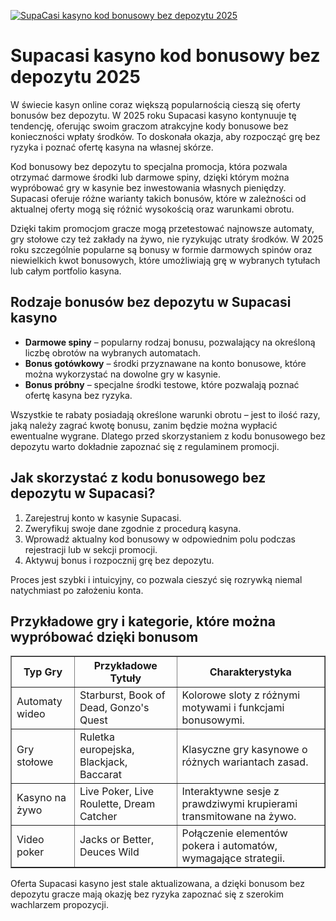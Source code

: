 [![SupaCasi kasyno kod bonusowy bez depozytu 2025](https://123-caf.pages.dev/gitsignup.png)](https://vrmoo.ru/Bt82HjjY)

<h1>Supacasi kasyno kod bonusowy bez depozytu 2025</h1> <p>W świecie kasyn online coraz większą popularnością cieszą się oferty bonusów bez depozytu. W 2025 roku Supacasi kasyno kontynuuje tę tendencję, oferując swoim graczom atrakcyjne kody bonusowe bez konieczności wpłaty środków. To doskonała okazja, aby rozpocząć grę bez ryzyka i poznać ofertę kasyna na własnej skórze.</p> <p>Kod bonusowy bez depozytu to specjalna promocja, która pozwala otrzymać darmowe środki lub darmowe spiny, dzięki którym można wypróbować gry w kasynie bez inwestowania własnych pieniędzy. Supacasi oferuje różne warianty takich bonusów, które w zależności od aktualnej oferty mogą się różnić wysokością oraz warunkami obrotu.</p> <p>Dzięki takim promocjom gracze mogą przetestować najnowsze automaty, gry stołowe czy też zakłady na żywo, nie ryzykując utraty środków. W 2025 roku szczególnie popularne są bonusy w formie darmowych spinów oraz niewielkich kwot bonusowych, które umożliwiają grę w wybranych tytułach lub całym portfolio kasyna.</p> <h2>Rodzaje bonusów bez depozytu w Supacasi kasyno</h2> <ul>   <li><strong>Darmowe spiny</strong> – popularny rodzaj bonusu, pozwalający na określoną liczbę obrotów na wybranych automatach.</li>   <li><strong>Bonus gotówkowy</strong> – środki przyznawane na konto bonusowe, które można wykorzystać na dowolne gry w kasynie.</li>   <li><strong>Bonus próbny</strong> – specjalne środki testowe, które pozwalają poznać ofertę kasyna bez ryzyka.</li> </ul> <p>Wszystkie te rabaty posiadają określone warunki obrotu – jest to ilość razy, jaką należy zagrać kwotę bonusu, zanim będzie można wypłacić ewentualne wygrane. Dlatego przed skorzystaniem z kodu bonusowego bez depozytu warto dokładnie zapoznać się z regulaminem promocji.</p> <h2>Jak skorzystać z kodu bonusowego bez depozytu w Supacasi?</h2> <ol>   <li>Zarejestruj konto w kasynie Supacasi.</li>   <li>Zweryfikuj swoje dane zgodnie z procedurą kasyna.</li>   <li>Wprowadź aktualny kod bonusowy w odpowiednim polu podczas rejestracji lub w sekcji promocji.</li>   <li>Aktywuj bonus i rozpocznij grę bez depozytu.</li> </ol> <p>Proces jest szybki i intuicyjny, co pozwala cieszyć się rozrywką niemal natychmiast po założeniu konta.</p> <h2>Przykładowe gry i kategorie, które można wypróbować dzięki bonusom</h2> <table border="1" cellpadding="5" cellspacing="0">   <thead>     <tr>       <th>Typ Gry</th>       <th>Przykładowe Tytuły</th>       <th>Charakterystyka</th>     </tr>   </thead>   <tbody>     <tr>       <td>Automaty wideo</td>       <td>Starburst, Book of Dead, Gonzo's Quest</td>       <td>Kolorowe sloty z różnymi motywami i funkcjami bonusowymi.</td>     </tr>     <tr>       <td>Gry stołowe</td>       <td>Ruletka europejska, Blackjack, Baccarat</td>       <td>Klasyczne gry kasynowe o różnych wariantach zasad.</td>     </tr>     <tr>       <td>Kasyno na żywo</td>       <td>Live Poker, Live Roulette, Dream Catcher</td>       <td>Interaktywne sesje z prawdziwymi krupierami transmitowane na żywo.</td>     </tr>     <tr>       <td>Video poker</td>       <td>Jacks or Better, Deuces Wild</td>       <td>Połączenie elementów pokera i automatów, wymagające strategii.</td>     </tr>   </tbody> </table> <p>Oferta Supacasi kasyno jest stale aktualizowana, a dzięki bonusom bez depozytu gracze mają okazję bez ryzyka zapoznać się z szerokim wachlarzem propozycji.</p>